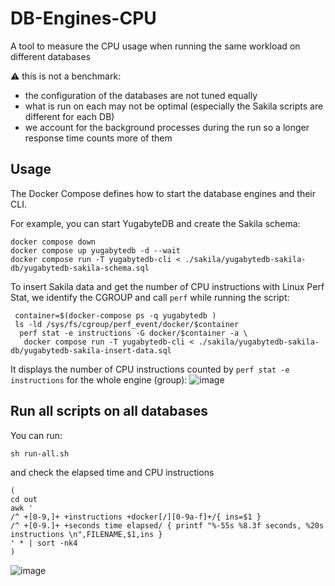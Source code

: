 # DB-Engines-CPU
A tool to measure the CPU usage when running the same workload on different databases 

⚠️  this is not a benchmark:
- the configuration of the databases are not tuned equally
- what is run on each may not be optimal (especially the Sakila scripts are different for each DB)
- we account for the background processes during the run so a longer response time counts more of them

## Usage

The Docker Compose defines how to start the database engines and their CLI.

For example, you can start YugabyteDB and create the Sakila schema:
```
docker compose down
docker compose up yugabytedb -d --wait
docker compose run -T yugabytedb-cli < ./sakila/yugabytedb-sakila-db/yugabytedb-sakila-schema.sql
```
To insert Sakila data and get the number of CPU instructions with Linux Perf Stat, we identify the CGROUP and call `perf` while running the script:
```
 container=$(docker-compose ps -q yugabytedb )
 ls -ld /sys/fs/cgroup/perf_event/docker/$container
  perf stat -e instructions -G docker/$container -a \
   docker compose run -T yugabytedb-cli < ./sakila/yugabytedb-sakila-db/yugabytedb-sakila-insert-data.sql
```
It displays the number of CPU instructions counted by `perf stat -e instructions` for the whole engine (group):
![image](https://github.com/FranckPachot/DB-Engines-CPU/assets/33070466/745f89ae-c5e5-45d2-8718-d09928e574f1)


## Run all scripts on all databases

You can run:
```
sh run-all.sh
```
and check the elapsed time and CPU instructions
```
(
cd out
awk '
/^ +[0-9,]+ +instructions +docker[/][0-9a-f]+/{ ins=$1 }
/^ +[0-9.]+ +seconds time elapsed/ { printf "%-55s %8.3f seconds, %20s instructions \n",FILENAME,$1,ins }
' * | sort -nk4
)
```
![image](https://github.com/FranckPachot/DB-Engines-CPU/assets/33070466/f3fb5d0f-4e62-42f7-90a5-8f4ce1d29ebb)

